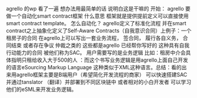 agrello 的wp 看了一遍 想办法用最简单的话 说明白这是干嘛的 开始： agrello 要做一个自动化smart contract框架 什么意思 框架就是提供提前定义可以直接使用smart contract template。 怎么自动化？ agrello定义了标准化流程 并在smart contract之上抽象化定义了Self-Aware Contracts（自我意识合同）上例子：一个租房子的合同 在agrello上可以写出一套业务流程， 签合同， 履行各自义务， 合同结束 或者存在争议 仲裁之类的 这些都是agrello 已经帮你写好的 这种具有自我行动能力的合同 被他们称为SAC。 用户需要写的是业务逻辑 比如：租房中介会具体指明只租给收入大于500的人 ：而这个书写业务逻辑是用agrello上面自己开发的语言eSourcing
Markup Language 这种类似于XML这种语言。总结：看的出来用agrello框架主要是B端用户（希望简化开发流程的商家） 可以快速搭建SAC并通过tanslator （翻译）并部署到不同区块链中 或者相对的小白开发者 可以学习他们的eSML来开发业务逻辑。
